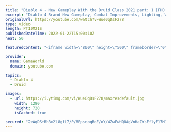 ```yaml
---
title: "Diablo 4 - New Gameplay With the Druid Class 2021 part: 1 [FHD 1080p]"
excerpt: "Diablo 4 Brand New Gameplay, Combat Improvements, Lighting, Weapon Buffs and More Subscribe to GameWorld YouTube ..."
originalUrl: https://youtube.com/watch?v=Wue0qDsF278
type: video
length: PT10M21S
publishedDateTime: 2022-01-22T15:00:10Z
heat: 50

featuredContent: "<iframe width=\"800\" height=\"500\" frameborder=\"0\" src=\"https://www.youtube.com/embed/Wue0qDsF278\" allow=\"accelerometer; autoplay; encrypted-media; gyroscope; picture-in-picture\" allowfullscreen></iframe>"

provider:
  name: GameWorld
  domain: youtube.com

topics:
  - Diablo 4
  - Druid

images:
  - url: https://i.ytimg.com/vi/Wue0qDsF278/maxresdefault.jpg
    width: 1280
    height: 720
    isCached: true

secured: "2eAqDS+RhBx2l8gfL7/P/MFpsooqBoE/oY/WZwFwHQ8AgVnHaZYsEflyF17MIoZWPi3ZmX0dLcOcmAzHk9kfqGb4nikyK5Y2241D8OyGCoqD89rxtAIh5lstzzWVjrjvGwmpazlybUtdgaN7WNj+/5dEF79yDwJcs9iSIIcuApTF9e+OiervnBU7OKf7QyvpHbNzLwBPbjc7umR8o3CP8YRkoIXnjMTEDX9kn8vcZHbvsHSqX1emcaDrKTFibvPAQ+jPi+SaHv+2hnHCObNfmTgP+T2Lmb9yvQAwwfhQp7DAZxCV9YNYrn4x5uMnwowGPW/cun4t2c4iyIO6hlhi8bgobeUcdK5SqEbkGvIb9M3ZPngIkMjK6MtMPeoK8z63kdsevpg093BtL/2jtC7fGazs2uAfZBuerHqeNLi85P0=;ClRGuWRdzhG2aWaqLZ69gw=="
---
```


